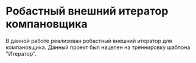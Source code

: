 # Робастный внешний итератор компановщика

В данной работе реализован робастный внешний итератор для компановщика. Данный проект был нацелен на треннировку шаблона "Итератор".
